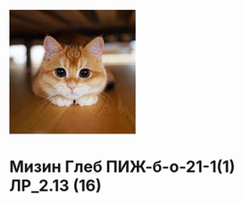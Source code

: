 ![Cccat](https://github.com/GlebMizin/Imagenes/blob/master/16.jpg)
# Мизин Глеб ПИЖ-б-о-21-1(1) ЛР_2.13 (16)
